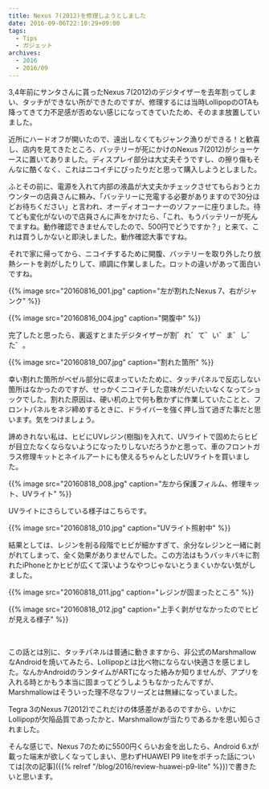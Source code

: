 ```yaml
---
title: Nexus 7(2012)を修理しようとしました
date: 2016-09-06T22:10:29+09:00
tags:
  - Tips
  - ガジェット
archives:
  - 2016
  - 2016/09
---
```


3,4年前にサンタさんに貰ったNexus 7(2012)のデジタイザーを去年割ってしまい、タッチができない所ができたのですが、修理するには当時LollipopのOTAも降ってきて力不足感が否めない感じになってきていたため、そのまま放置していました。

近所にハードオフが開いたので、遠出しなくてもジャンク漁りができる！と歓喜し、店内を見てきたところ、バッテリーが死にかけのNexus 7(2012)がショーケースに置いてありました。ディスプレイ部分は大丈夫そうですし、の擦り傷もそんなに酷くなく、これはニコイチにぴったりだと思って購入しようとしました。

ふとその前に、電源を入れて内部の液晶が大丈夫かチェックさせてもらおうとカウンターの店員さんに頼み、「バッテリーに充電する必要がありますので30分ほどお待ちください」と言われ、オーディオコーナーのソファーに座りました。待てども変化がないので店員さんに声をかけたら、「これ、もうバッテリーが死んでますね。動作確認できませんでしたので、500円でどうですか？」と来て、これは買うしかないと即決しました。動作確認大事ですね。

それで家に帰ってから、ニコイチするために開腹、バッテリーを取り外したり放熱シートを剥がしたりして、順調に作業しました。ロットの違いがあって面白いですね。

{{% image src="20160816_001.jpg" caption="左が割れたNexus 7、右がジャンク" %}}

{{% image src="20160816_004.jpg" caption="開腹中" %}}

完了したと思ったら、裏返すとまたデジタイザーが割゛れ゛て゛い゛ま゛し゛た゛。

{{% image src="20160818_007.jpg" caption="割れた箇所" %}}

幸い割れた箇所がベゼル部分に収まっていたために、タッチパネルで反応しない箇所はなかったのですが、せっかくニコイチした意味がだいたいなくなってショックでした。割れた原因は、硬い机の上で何も敷かずに作業していたことと、フロントパネルをネジ締めするときに、ドライバーを強く押し当て過ぎた事だと思います。気をつけましょう。

諦めきれない私は、ヒビにUVレジン(樹脂)を入れて、UVライトで固めたらヒビが目立たなくならないようになったりしないだろうかと思って、車のフロントガラス修理キットとネイルアートにも使えるちゃんとしたUVライトを買いました。

{{% image src="20160818_008.jpg" caption="左から保護フィルム、修理キット、UVライト" %}}

UVライトにさらしている様子はこちらです。

{{% image src="20160818_010.jpg" caption="UVライト照射中" %}}

結果としては、レジンを削る段階でヒビが細かすぎて、余分なレジンと一緒に剥がれてしまって、全く効果がありませんでした。この方法はもうバッキバキに割れたiPhoneとかヒビが広くて深いようなやつじゃないとうまくいかない気がしました。

{{% image src="20160818_011.jpg" caption="レジンが固まったところ" %}}

{{% image src="20160818_012.jpg" caption="上手く剥がせなかったのでヒビが見える様子" %}}

<br>

この話とは別に、タッチパネルは普通に動きますから、非公式のMarshmallowなAndroidを焼いてみたら、Lollipopとは比べ物にならない快適さを感じました。なんかAndroidのランタイムがARTになった絡みか知りませんが、アプリを入れる時とかもう本当に固まってどうしようもなかったんですが、Marshmallowはそういった理不尽なフリーズとは無縁になっていました。

Tegra 3のNexus 7(2012)でこれだけの体感差があるのですから、いかにLollipopが欠陥品質であったかと、Marshmallowが当たりであるかを思い知らされました。

そんな感じで、Nexus 7のために5500円くらいお金を出したら、Android 6.xが載った端末が欲しくなってしまい、思わずHUAWEI P9 liteをポチった話については[次の記事]({{% relref "/blog/2016/review-huawei-p9-lite" %}})で書きたいと思います。
